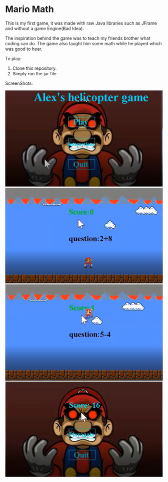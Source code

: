 # Mario Math
This is my first game, it was made with raw Java libraries such as JFrame and without a game Engine(Bad Idea).

The inspiration behind the game was to teach my friends brother what coding can do. The game also taught him some
math while he played which was good to hear.

To play:

1. Clone this repository.
2. Simply run the jar file 


ScreenShots:

![StartMenu](/ScreenShots/Start_Screen.png)
![GamePlay1](/ScreenShots/GamePlay_1.png)
![GamePlay2](/ScreenShots/GamePlay_2.png)
![EndGame](/ScreenShots/End_Screen.png)
